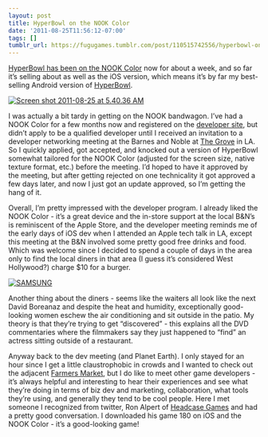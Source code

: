 ```yaml
---
layout: post
title: HyperBowl on the NOOK Color
date: '2011-08-25T11:56:12-07:00'
tags: []
tumblr_url: https://fugugames.tumblr.com/post/110515742556/hyperbowl-on-the-nook-color
---
```

[HyperBowl has been on the NOOK Color](http://search.barnesandnoble.com/HyperBowl/Technicat-LLC/e/2940043856555) now for about a week, and so far it’s selling about as well as the iOS version, which means it’s by far my best-selling Android version of [HyperBowl](http://hyperbowl3d.com/).

[![](http://itshardtofondlepenguins.com/wp-content/uploads/2011/08/Screen-shot-2011-08-25-at-5.40.36-AM.png "Screen shot 2011-08-25 at 5.40.36 AM")](http://itshardtofondlepenguins.com/wp-content/uploads/2011/08/Screen-shot-2011-08-25-at-5.40.36-AM.png)

I was actually a bit tardy in getting on the NOOK bandwagon. I’ve had a NOOK Color for a few months now and registered on the [developer site](http://nookdeveloper.barnesandnoble.com/), but didn’t apply to be a qualified developer until I received an invitation to a developer networking meeting at the Barnes and Noble at [The Grove](http://www.thegrovela.com/) in LA. So I quickly applied, got accepted, and knocked out a version of HyperBowl somewhat tailored for the NOOK Color (adjusted for the screen size, native texture format, etc.) before the meeting. I’d hoped to have it approved by the meeting, but after getting rejected on one technicality it got approved a few days later, and now I just got an update approved, so I’m getting the hang of it.

Overall, I’m pretty impressed with the developer program. I already liked the NOOK Color - it’s a great device and the in-store support at the local B&N’s is reminiscent of the Apple Store, and the developer meeting reminds me of the early days of iOS dev when I attended an Apple tech talk in LA, except this meeting at the B&N involved some pretty good free drinks and food. Which was welcome since I decided to spend a couple of days in the area only to find the local diners in that area (I guess it’s considered West Hollywood?) charge $10 for a burger.

[![](http://itshardtofondlepenguins.com/wp-content/uploads/2011/08/2011-08-04-14.06.05.jpg "SAMSUNG")](http://itshardtofondlepenguins.com/wp-content/uploads/2011/08/2011-08-04-14.06.05.jpg)

Another thing about the diners - seems like the waiters all look like the next David Boreanaz and despite the heat and humidity, exceptionally good-looking women eschew the air conditioning and sit outside in the patio. My theory is that they’re trying to get “discovered” - this explains all the DVD commentaries where the filmmakers say they just happened to “find” an actress sitting outside of a restaurant.

Anyway back to the dev meeting (and Planet Earth). I only stayed for an hour since I get a little claustrophobic in crowds and I wanted to check out the adjacent [Farmers Market](http://www.farmersmarketla.com/), but I do like to meet other game developers - it’s always helpful and interesting to hear their experiences and see what they’re doing in terms of biz dev and marketing, collaboration, what tools they’re using, and generally they tend to be cool people. Here I met someone I recognized from twitter, Ron Alpert of [Headcase Games](http://headcasegames.com/) and had a pretty good conversation. I downloaded his game 180 on iOS and the NOOK Color - it’s a good-looking game!

